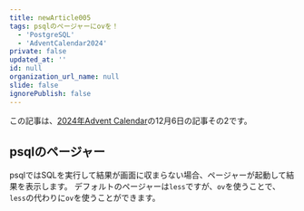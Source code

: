 ```yaml
---
title: newArticle005
tags: psqlのページャーにovを！
  - 'PostgreSQL'
  - 'AdventCalendar2024'
private: false
updated_at: ''
id: null
organization_url_name: null
slide: false
ignorePublish: false
---
```

この記事は、[2024年Advent Calendar](https://qiita.com/advent-calendar/2024/postgresql)の12月6日の記事その2です。

## psqlのページャー

psqlではSQLを実行して結果が画面に収まらない場合、ページャーが起動して結果を表示します。
デフォルトのページャーは`less`ですが、`ov`を使うことで、`less`の代わりに`ov`を使うことができます。
